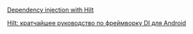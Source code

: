 [Dependency injection with Hilt](https://developer.android.com/training/dependency-injection/hilt-android)

[Hilt: кратчайшее руководство по фреймворку DI для Android](https://www.fandroid.info/hilt-dependency-injection-android/)